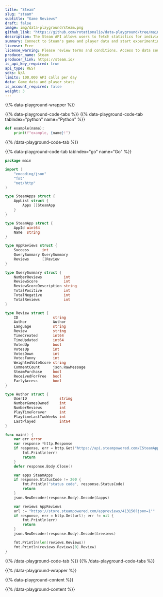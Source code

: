 ```yaml
---
title: "Steam"
slug: "steam"
subtitle: "Game Reviews" 
draft: false
image: img/data-playground/steam.png
github_link: "https://github.com/rotationalio/data-playground/tree/main/steam"
description: The Steam API allows users to fetch statistics for individual games, data about users, or news feeds for game updates. All of this can be brought to bear to create powerful analytics on top of video game data made seamless using Ensign.
summary: Connect to Steam's game and player data and start experimenting with models and apps.
license: Free
license_warning: Please review terms and conditions. Access to data sources can change.
producer_name: Steam
producer_link: https://steam.io/
is_api_key_required: true
api_type: REST
sdks: N/A
limits: 100,000 API calls per day
data: Game data and player stats
is_account_required: false
weight: 3
---
```


{{% data-playground-wrapper %}}

{{% data-playground-code-tabs %}}
{{% data-playground-code-tab tabIndex="python" name="Python"  %}}

```python
def example(name):
    print(f"example, {name}!")
```

{{% /data-playground-code-tab %}}

{{% data-playground-code-tab tabIndex="go" name="Go"  %}}

```go {linenos=table,hl_lines=[1,"3-4"]}
package main

import (
	"encoding/json"
	"fmt"
	"net/http"
)

type SteamApps struct {
	AppList struct {
		Apps []SteamApp
	}
}

type SteamApp struct {
	AppId uint64
	Name  string
}

type AppReviews struct {
	Success      int
	QuerySummary QuerySummary
	Reviews      []Review
}

type QuerySummary struct {
	NumberReviews          int
	ReviewScore            int
	ReviewScoreDescription string
	TotalPositive          int
	TotalNegative          int
	TotalReviews           int
}

type Review struct {
	ID                string
	Author            Author
	Language          string
	Review            string
	TimeCreated       int64
	TimeUpdated       int64
	VotedUp           bool
	VotesUp           int
	VotesDown         int
	VotesFunny        int
	WeightedVoteScore string
	CommentCount      json.RawMessage
	SteamPurchase     bool
	ReceivedForFree   bool
	EarlyAccess       bool
}

type Author struct {
	UserID               string
	NumberGamesOwned     int
	NumberReviews        int
	PlayTimeForever      int
	PlaytimeLastTwoWeeks int
	LastPlayed           int64
}

func main() {
	var err error
	var response *http.Response
	if response, err = http.Get("https://api.steampowered.com/ISteamApps/GetAppList/v2/"); err != nil {
		fmt.Println(err)
		return
	}
	defer response.Body.Close()

	var apps SteamApps
	if response.StatusCode != 200 {
		fmt.Println("status code", response.StatusCode)
		return
	}
	json.NewDecoder(response.Body).Decode(&apps)

	var reviews AppReviews
	url := "https://store.steampowered.com/appreviews/413150?json=1'"
	if response, err = http.Get(url); err != nil {
		fmt.Println(err)
		return
	}
	json.NewDecoder(response.Body).Decode(&reviews)

	fmt.Println(len(reviews.Reviews))
	fmt.Println(reviews.Reviews[0].Review)
}

```

{{% /data-playground-code-tab %}}
{{% /data-playground-code-tabs %}}

{{% /data-playground-wrapper %}}

{{% data-playground-content %}}

<!-- Add content for data playground here, including a table for data products if available -->

{{% /data-playground-content %}}
